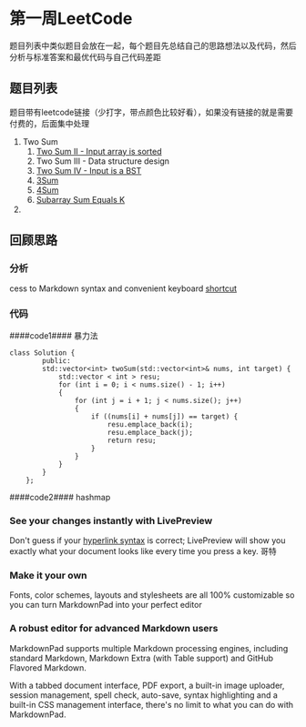 # 第一周LeetCode  #
题目列表中类似题目会放在一起，每个题目先总结自己的思路想法以及代码，然后分析与标准答案和最优代码与自己代码差距
## 题目列表 ##
题目带有leetcode链接（少打字，带点颜色比较好看），如果没有链接的就是需要付费的，后面集中处理

1. Two Sum
	1. [Two Sum II - Input array is sorted](https://leetcode.com/problems/two-sum-ii-input-array-is-sorted/)
	2. Two Sum III - Data structure design
	3. [Two Sum IV - Input is a BST](https://leetcode.com/problems/two-sum-iv-input-is-a-bst/)
	4. [3Sum](https://leetcode.com/problems/3sum/)
	5. [4Sum](https://leetcode.com/problems/4sum/)
	6. [Subarray Sum Equals K](https://leetcode.com/problems/subarray-sum-equals-k/)
2. 
## 回顾思路 ##
### 分析 ###
cess to  Markdown syntax and convenient keyboard [shortcut](#mycode)
### 代码 ###
####code1####
<span id="code1">暴力法</span>

    class Solution {
            public:
            std::vector<int> twoSum(std::vector<int>& nums, int target) {
                std::vector < int > resu;
                for (int i = 0; i < nums.size() - 1; i++)
                {
                    for (int j = i + 1; j < nums.size(); j++)
                    {
                        if ((nums[i] + nums[j]) == target) {
                            resu.emplace_back(i);
                            resu.emplace_back(j);
                            return resu;
                        }
                    }
                }
            }
        };
####code2####
<span id="code2">hashmap</span>

### See your changes instantly with LivePreview ###

Don't guess if your [hyperlink syntax](http://markdownpad.com) is correct; LivePreview will show you exactly what your document looks like every time you press a key.
哥特 

### Make it your own  ###

Fonts, color schemes, layouts and stylesheets are all 100% customizable so you can turn MarkdownPad into your perfect editor 

### A robust editor for advanced Markdown users ###

MarkdownPad supports multiple Markdown processing engines, including standard Markdown, Markdown Extra (with Table support) and GitHub Flavored Markdown.

With a tabbed document interface, PDF export, a built-in image uploader, session management, spell check, auto-save, syntax highlighting and a built-in CSS management interface, there's no limit to what you can do with MarkdownPad.
<span id="mycode"></span>